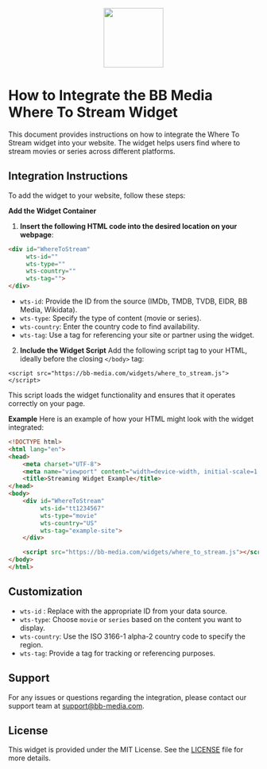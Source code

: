 <p align="center">
<image
  src="https://github.com/BB-Media-IT/.github/assets/4085605/c08bf803-09ca-420c-b728-8f6ea85b3aa2"
  height=120
  margin=0>
</p>
  
# How to Integrate the BB Media Where To Stream Widget

This document provides instructions on how to integrate the Where To Stream widget into your website. The widget helps users find where to stream movies or series across different platforms.

## Integration Instructions
To add the widget to your website, follow these steps:

**Add the Widget Container**

1. **Insert the following HTML code into the desired location on your webpage**:
  ```html
  <div id="WhereToStream" 
       wts-id="" 
       wts-type="" 
       wts-country="" 
       wts-tag="">
  </div>
  ```
- `wts-id`: Provide the ID from the source (IMDb, TMDB, TVDB, EIDR, BB Media, Wikidata).
- `wts-type`: Specify the type of content (movie or series).
- `wts-country`: Enter the country code to find availability.
- `wts-tag`: Use a tag for referencing your site or partner using the widget.
  
2. **Include the Widget Script**
  Add the following script tag to your HTML, ideally before the closing `</body>` tag:

```<script src="https://bb-media.com/widgets/where_to_stream.js"></script>```

This script loads the widget functionality and ensures that it operates correctly on your page.

**Example**
Here is an example of how your HTML might look with the widget integrated:
```html
<!DOCTYPE html>
<html lang="en">
<head>
    <meta charset="UTF-8">
    <meta name="viewport" content="width=device-width, initial-scale=1.0">
    <title>Streaming Widget Example</title>
</head>
<body>
    <div id="WhereToStream" 
         wts-id="tt1234567" 
         wts-type="movie" 
         wts-country="US" 
         wts-tag="example-site">
    </div>

    <script src="https://bb-media.com/widgets/where_to_stream.js"></script>
</body>
</html>
```

## Customization
- `wts-id` : Replace with the appropriate ID from your data source.
- `wts-type`: Choose `movie` or `series` based on the content you want to display.
- `wts-country`: Use the ISO 3166-1 alpha-2 country code to specify the region.
- `wts-tag`: Provide a tag for tracking or referencing purposes.

## Support
For any issues or questions regarding the integration, please contact our support team at [support@bb-media.com](mailto:support@bb-media.com).

## License
This widget is provided under the MIT License. See the [LICENSE](https://github.com/BB-Media-IT/Widget-Where-to-Stream/blob/main/LICENSE) file for more details.
